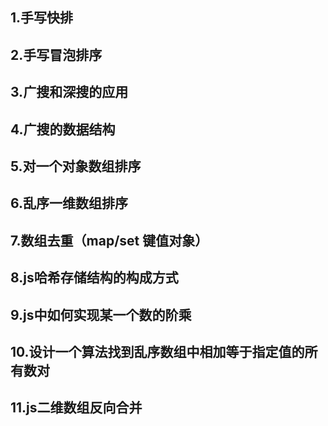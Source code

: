 ## 1.手写快排
## 2.手写冒泡排序
## 3.广搜和深搜的应用
## 4.广搜的数据结构
## 5.对一个对象数组排序
## 6.乱序一维数组排序
## 7.数组去重（map/set 键值对象）
## 8.js哈希存储结构的构成方式
## 9.js中如何实现某一个数的阶乘
## 10.设计一个算法找到乱序数组中相加等于指定值的所有数对
## 11.js二维数组反向合并